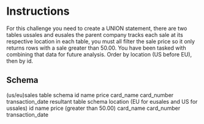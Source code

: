 # Instructions

For this challenge you need to create a UNION statement, there are two tables ussales and eusales the parent company tracks each sale at its respective location in each table, you must all filter the sale price so it only returns rows with a sale greater than 50.00. You have been tasked with combining that data for future analysis. Order by location (US before EU), then by id.

## Schema

(us/eu)sales table schema
id
name
price
card_name
card_number
transaction_date
resultant table schema
location (EU for eusales and US for ussales)
id
name
price (greater than 50.00)
card_name
card_number
transaction_date
